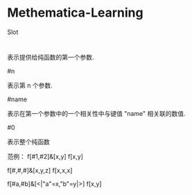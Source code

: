 # Methematica-Learning
Slot 
#

表示提供给纯函数的第一个参数.

#n

表示第 n 个参数.

#name

表示在第一个参数中的一个相关性中与键值 "name" 相关联的数值.

#0 

表示整个纯函数

范例：
f[#1,#2]&[x,y]                    f[x,y]

f[#,#,#]&[x,y,z]                  f[x,x,x]

f[#a,#b]&[<|"a"=x,"b"=y|>]        f[x,y]
